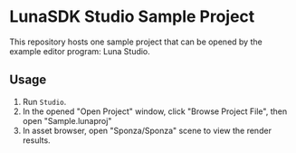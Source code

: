 # LunaSDK Studio Sample Project
This repository hosts one sample project that can be opened by the example editor program: Luna Studio.

## Usage
1. Run `Studio`.
1. In the opened "Open Project" window, click "Browse Project File", then open "Sample.lunaproj"
1. In asset browser, open "Sponza/Sponza" scene to view the render results.